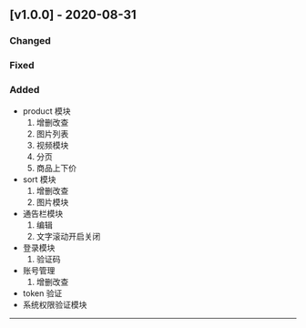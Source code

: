 ## [v1.0.0] - 2020-08-31

### Changed

### Fixed

### Added
+ product 模块
    1. 增删改查
    2. 图片列表
    3. 视频模块
    4. 分页
    5. 商品上下价
+ sort 模块
    1. 增删改查
    2. 图片模块
+ 通告栏模块
    1. 编辑
    2. 文字滚动开启关闭
+ 登录模块
    1. 验证码
+ 账号管理
    1. 增删改查
+ token 验证
+ 系统权限验证模块
****